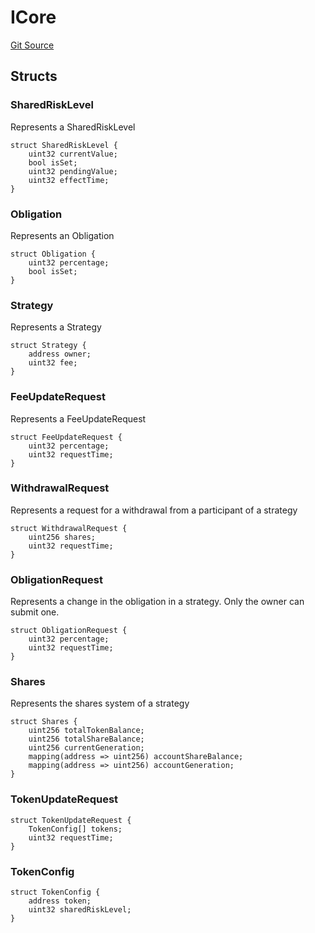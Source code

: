 # ICore
[Git Source](https://github.com/ssvlabs/based-applications/blob/506ac6ae02f84ad3df44eadfe12c8fc0cb108f44/src/core/interfaces/ICore.sol)


## Structs
### SharedRiskLevel
Represents a SharedRiskLevel


```solidity
struct SharedRiskLevel {
    uint32 currentValue;
    bool isSet;
    uint32 pendingValue;
    uint32 effectTime;
}
```

### Obligation
Represents an Obligation


```solidity
struct Obligation {
    uint32 percentage;
    bool isSet;
}
```

### Strategy
Represents a Strategy


```solidity
struct Strategy {
    address owner;
    uint32 fee;
}
```

### FeeUpdateRequest
Represents a FeeUpdateRequest


```solidity
struct FeeUpdateRequest {
    uint32 percentage;
    uint32 requestTime;
}
```

### WithdrawalRequest
Represents a request for a withdrawal from a participant of a strategy


```solidity
struct WithdrawalRequest {
    uint256 shares;
    uint32 requestTime;
}
```

### ObligationRequest
Represents a change in the obligation in a strategy. Only the owner can submit one.


```solidity
struct ObligationRequest {
    uint32 percentage;
    uint32 requestTime;
}
```

### Shares
Represents the shares system of a strategy


```solidity
struct Shares {
    uint256 totalTokenBalance;
    uint256 totalShareBalance;
    uint256 currentGeneration;
    mapping(address => uint256) accountShareBalance;
    mapping(address => uint256) accountGeneration;
}
```

### TokenUpdateRequest

```solidity
struct TokenUpdateRequest {
    TokenConfig[] tokens;
    uint32 requestTime;
}
```

### TokenConfig

```solidity
struct TokenConfig {
    address token;
    uint32 sharedRiskLevel;
}
```

